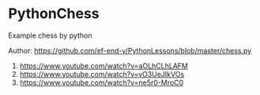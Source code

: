# PythonChess
Example chess by python

Author:
https://github.com/ef-end-y/PythonLessons/blob/master/chess.py

1. https://www.youtube.com/watch?v=aOLhCLhLAFM
2. https://www.youtube.com/watch?v=vO3UeJIkVOs
3. https://www.youtube.com/watch?v=ne5r0-MroC0
